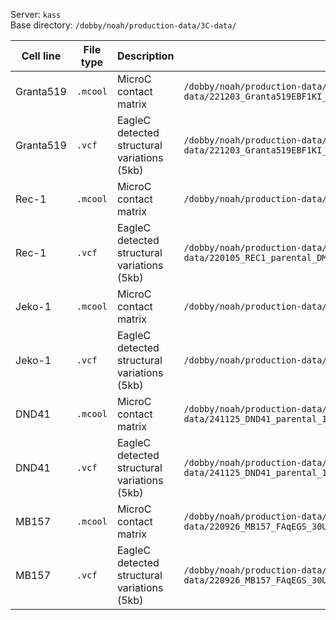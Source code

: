 Server: `kass` \
Base directory: `/dobby/noah/production-data/3C-data/`

| Cell line | File type | Description | Path | 
| --------- | --------- | ----------- | ---- |
| Granta519 | `.mcool`    | MicroC contact matrix | `/dobby/noah/production-data/3C-data/221203_Granta519EBF1KI_cl27_0hr_MicroC_25U_Nova/s38_221203_Granta519EBF1KI_cl27_0hr_MicroC_25U_Nova_mapq30.mcool`
| Granta519 | `.vcf`    | EagleC detected structural variations (5kb) | `/dobby/noah/production-data/3C-data/221203_Granta519EBF1KI_cl27_0hr_MicroC_25U_Nova/structural_variations/Granta519_MicroC_EBF1KIcl27_0h_hg38_EBV.CNN_SVs.5K_combined.txt`
| Rec-1     | `.mcool`  | MicroC contact matrix | `/dobby/noah/production-data/3C-data/220105_REC1_parental_DMSO_ArimaHiC/processed/S01_220105_REC1_parental_DMSO_ArimaHiC_mapq30.mcool`
| Rec-1     | `.vcf`    | EagleC detected structural variations (5kb) | `/dobby/noah/production-data/3C-data/220105_REC1_parental_DMSO_ArimaHiC/structural_variations/S01_220105_REC1_parental_DMSO_ArimaHiC_mapq30.CNN_SVs.5K.txt`
| Jeko-1    | `.mcool`  | MicroC contact matrix | `/dobby/noah/production-data/3C-data/250623_Jeko1_25U_MicroC_Nova/processed/s01_250623_Jeko1_25U_MicroC_Nova_S1_mapq30.mcool`
| Jeko-1    | `.vcf`    | EagleC detected structural variations (5kb) | `/dobby/noah/production-data/3C-data/250623_Jeko1_25U_MicroC_Nova/structural_variation/Jeko1_MicroC_ctrl_hg38_mapq30_EagleC.CNN_SVs.5K.txt`
| DND41     | `.mcool`  | MicroC contact matrix | `/dobby/noah/production-data/3C-data/241125_DND41_parental_15U_20U_MicroC/processed/s03_241125_DND41_parental_15U_20U_MicroC_S1_mapq30.mcool`
| DND41     | `.vcf`    | EagleC detected structural variations (5kb) | `/dobby/noah/production-data/3C-data/241125_DND41_parental_15U_20U_MicroC/structural_variations/DND41_MicroC_ctrl_hg38_mapq30_EagleC.CNN_SVs.5K.txt`
| MB157     | `.mcool`  | MicroC contact matrix | `/dobby/noah/production-data/3C-data/220926_MB157_FAqEGS_30U_MicroC_Nova_combined/processed/s22_220926_MB157_FAqEGS_30U_MicroC_Nova_combined_mapq30.mcool`
| MB157     | `.vcf`    | EagleC detected structural variations (5kb) | `/dobby/noah/production-data/3C-data/220926_MB157_FAqEGS_30U_MicroC_Nova_combined/structural_variations/MB157_ctrl_hg38_MicroC_EagleC.CNN_SVs.5K_combined.txt`
